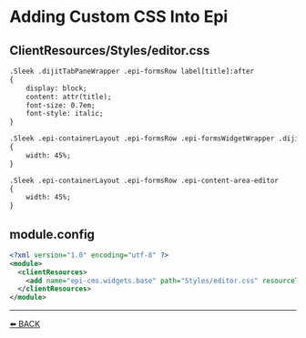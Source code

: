 # Adding Custom CSS Into Epi

## ClientResources/Styles/editor.css

```html
.Sleek .dijitTabPaneWrapper .epi-formsRow label[title]:after
{
    display: block;
    content: attr(title);
    font-size: 0.7em;
    font-style: italic;
}

.Sleek .epi-containerLayout .epi-formsRow .epi-formsWidgetWrapper .dijitTextBox
{
    width: 45%;
}

.Sleek .epi-containerLayout .epi-formsRow .epi-content-area-editor
{
    width: 45%;
}
```

## module.config

```xml
<?xml version="1.0" encoding="utf-8" ?>
<module>
  <clientResources>
    <add name="epi-cms.widgets.base" path="Styles/editor.css" resourceType="Style"/>
  </clientResources>
</module>
```

---
[:arrow_left: BACK](../README.md)
```